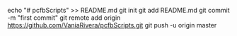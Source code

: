 echo "# pcfbScripts" >> README.md
git init
git add README.md
git commit -m "first commit"
git remote add origin https://github.com/VaniaRivera/pcfbScripts.git
git push -u origin master
